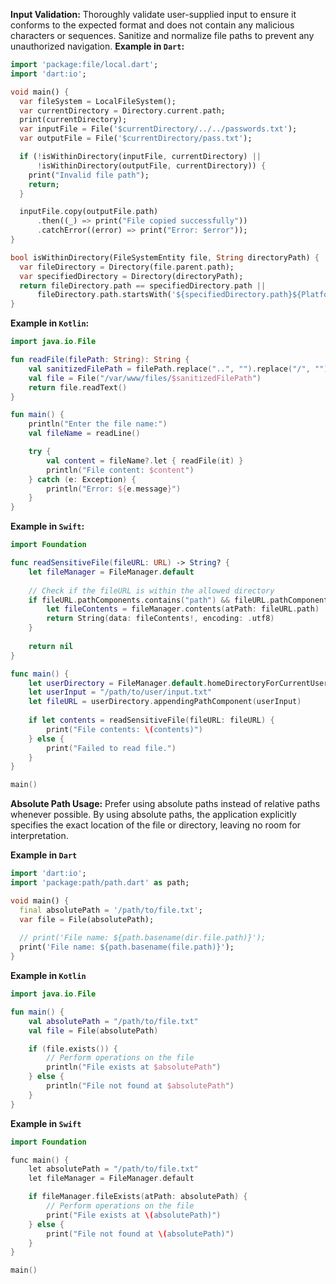 **Input Validation:** Thoroughly validate user-supplied input to ensure it conforms to the expected format and does
not contain any malicious characters or sequences. Sanitize and normalize file paths to prevent any 
unauthorized navigation.
**Example in `Dart`:**
```dart
import 'package:file/local.dart';
import 'dart:io';

void main() {
  var fileSystem = LocalFileSystem();
  var currentDirectory = Directory.current.path;
  print(currentDirectory);
  var inputFile = File('$currentDirectory/../../passwords.txt');
  var outputFile = File('$currentDirectory/pass.txt');

  if (!isWithinDirectory(inputFile, currentDirectory) ||
      !isWithinDirectory(outputFile, currentDirectory)) {
    print("Invalid file path");
    return;
  }

  inputFile.copy(outputFile.path)
      .then((_) => print("File copied successfully"))
      .catchError((error) => print("Error: $error"));
}

bool isWithinDirectory(FileSystemEntity file, String directoryPath) {
  var fileDirectory = Directory(file.parent.path);
  var specifiedDirectory = Directory(directoryPath);
  return fileDirectory.path == specifiedDirectory.path ||
      fileDirectory.path.startsWith('${specifiedDirectory.path}${Platform.pathSeparator}');
}


```
**Example in `Kotlin`:**

```kotlin
import java.io.File

fun readFile(filePath: String): String {
    val sanitizedFilePath = filePath.replace("..", "").replace("/", "")
    val file = File("/var/www/files/$sanitizedFilePath")
    return file.readText()
}

fun main() {
    println("Enter the file name:")
    val fileName = readLine()

    try {
        val content = fileName?.let { readFile(it) }
        println("File content: $content")
    } catch (e: Exception) {
        println("Error: ${e.message}")
    }
}
```

**Example in `Swift`:**

```swift
import Foundation

func readSensitiveFile(fileURL: URL) -> String? {
    let fileManager = FileManager.default
    
    // Check if the fileURL is within the allowed directory
    if fileURL.pathComponents.contains("path") && fileURL.pathComponents.contains("to") && fileURL.pathComponents.contains("user") {
        let fileContents = fileManager.contents(atPath: fileURL.path)
        return String(data: fileContents!, encoding: .utf8)
    }
    
    return nil
}

func main() {
    let userDirectory = FileManager.default.homeDirectoryForCurrentUser
    let userInput = "/path/to/user/input.txt"
    let fileURL = userDirectory.appendingPathComponent(userInput)
    
    if let contents = readSensitiveFile(fileURL: fileURL) {
        print("File contents: \(contents)")
    } else {
        print("Failed to read file.")
    }
}

main()

```

**Absolute Path Usage:** Prefer using absolute paths instead of relative paths whenever possible. By using absolute paths, the application explicitly specifies the exact location of the file or directory, leaving no room for interpretation.

**Example in `Dart`**
```dart
import 'dart:io';
import 'package:path/path.dart' as path;

void main() {
  final absolutePath = '/path/to/file.txt';
  var file = File(absolutePath);
  
  // print('File name: ${path.basename(dir.file.path)}');
  print('File name: ${path.basename(file.path)}');
}
```

**Example in `Kotlin`**
```kotlin
import java.io.File

fun main() {
    val absolutePath = "/path/to/file.txt"
    val file = File(absolutePath)

    if (file.exists()) {
        // Perform operations on the file
        println("File exists at $absolutePath")
    } else {
        println("File not found at $absolutePath")
    }
}

```

**Example in `Swift`**
```kotlin
import Foundation

func main() {
    let absolutePath = "/path/to/file.txt"
    let fileManager = FileManager.default

    if fileManager.fileExists(atPath: absolutePath) {
        // Perform operations on the file
        print("File exists at \(absolutePath)")
    } else {
        print("File not found at \(absolutePath)")
    }
}

main()

```